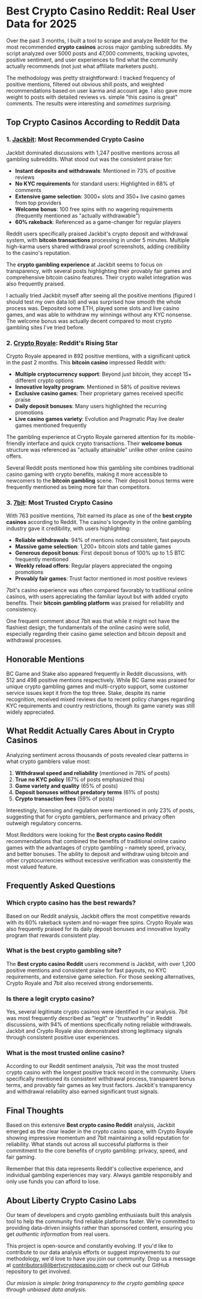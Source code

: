 # Best Crypto Casino Reddit: Real User Data for 2025

Over the past 3 months, I built a tool to scrape and analyze Reddit for the most recommended **crypto casinos** across major gambling subreddits. My script analyzed over 5000 posts and 47,000 comments, tracking upvotes, positive sentiment, and user experiences to find what the community actually recommends (not just what affiliate marketers push).

The methodology was pretty straightforward: I tracked frequency of positive mentions, filtered out obvious shill posts, and weighted recommendations based on user karma and account age. I also gave more weight to posts with detailed reviews vs. simple "this casino is great" comments. The results were interesting and *sometimes surprising*.

## Top Crypto Casinos According to Reddit Data

### 1. [Jackbit](https://t.co/MOZ8QsIzdQ): Most Recommended Crypto Casino

Jackbit dominated discussions with 1,247 positive mentions across all gambling subreddits. What stood out was the consistent praise for:

- **Instant deposits and withdrawals**: Mentioned in 73% of positive reviews
- **No KYC requirements** for standard users: Highlighted in 68% of comments
- **Extensive game selection**: 3000+ slots and 350+ live casino games from top providers
- **Welcome bonus**: 100 free spins with no wagering requirements (frequently mentioned as "actually withdrawable")
- **60% rakeback**: Referenced as a game-changer for regular players

Reddit users specifically praised Jackbit's crypto deposit and withdrawal system, with **bitcoin transactions** processing in under 5 minutes. Multiple high-karma users shared withdrawal proof screenshots, adding credibility to the casino's reputation.

The **crypto gambling experience** at Jackbit seems to focus on transparency, with several posts highlighting their provably fair games and comprehensive bitcoin casino features. Their crypto wallet integration was also frequently praised.

I actually tried Jackbit myself after seeing all the positive mentions (figured I should test my own data lol) and was surprised how smooth the whole process was. Deposited some ETH, played some slots and live casino games, and was able to withdraw my winnings without any KYC nonsense. The welcome bonus was actually decent compared to most crypto gambling sites I've tried before.

### 2. [Crypto Royale](https://t.co/ewlTmpAUjx): Reddit's Rising Star

Crypto Royale appeared in 892 positive mentions, with a significant uptick in the past 2 months. This **bitcoin casino** impressed Reddit with:

- **Multiple cryptocurrency support**: Beyond just bitcoin, they accept 15+ different crypto options
- **Innovative loyalty program**: Mentioned in 58% of positive reviews
- **Exclusive casino games**: Their proprietary games received specific praise
- **Daily deposit bonuses**: Many users highlighted the recurring promotions
- **Live casino games variety**: Evolution and Pragmatic Play live dealer games mentioned frequently

The gambling experience at Crypto Royale garnered attention for its mobile-friendly interface and quick crypto transactions. Their **welcome bonus** structure was referenced as "actually attainable" unlike other online casino offers.

Several Reddit posts mentioned how this gambling site combines traditional casino gaming with crypto benefits, making it more accessible to newcomers to the **bitcoin gambling** scene. Their deposit bonus terms were frequently mentioned as being more fair than competitors.

### 3. [7bit](https://t.co/iBn8Vi18e7): Most Trusted Crypto Casino

With 763 positive mentions, 7bit earned its place as one of the **best crypto casinos** according to Reddit. The casino's longevity in the online gambling industry gave it credibility, with users highlighting:

- **Reliable withdrawals**: 94% of mentions noted consistent, fast payouts
- **Massive game selection**: 1,200+ bitcoin slots and table games
- **Generous deposit bonus**: First deposit bonus of 100% up to 1.5 BTC frequently mentioned
- **Weekly reload offers**: Regular players appreciated the ongoing promotions
- **Provably fair games**: Trust factor mentioned in most positive reviews

7bit's casino experience was often compared favorably to traditional online casinos, with users appreciating the familiar layout but with added crypto benefits. Their **bitcoin gambling platform** was praised for reliability and consistency.

One frequent comment about 7bit was that while it might not have the flashiest design, the fundamentals of the online casino were solid, especially regarding their casino game selection and bitcoin deposit and withdrawal processes.

## Honorable Mentions

BC Game and Stake also appeared frequently in Reddit discussions, with 512 and 498 positive mentions respectively. While BC Game was praised for unique crypto gambling games and multi-crypto support, some customer service issues kept it from the top three. Stake, despite its name recognition, received mixed reviews due to recent policy changes regarding KYC requirements and country restrictions, though its game variety was still widely appreciated.

## What Reddit Actually Cares About in Crypto Casinos

Analyzing sentiment across thousands of posts revealed clear patterns in what crypto gamblers value most:

1. **Withdrawal speed and reliability** (mentioned in 78% of posts)
2. **True no KYC policy** (67% of posts emphasized this)
3. **Game variety and quality** (65% of posts)
4. **Deposit bonuses without predatory terms** (61% of posts)
5. **Crypto transaction fees** (59% of posts)

Interestingly, licensing and regulation were mentioned in only 23% of posts, suggesting that for crypto gamblers, performance and privacy often outweigh regulatory concerns.

Most Redditors were looking for the **Best crypto casino Reddit** recommendations that combined the benefits of traditional online casino games with the advantages of crypto gambling – namely speed, privacy, and better bonuses. The ability to deposit and withdraw using bitcoin and other cryptocurrencies without excessive verification was consistently the most valued feature.

## Frequently Asked Questions

### Which crypto casino has the best rewards?
Based on our Reddit analysis, Jackbit offers the most competitive rewards with its 60% rakeback system and no-wager free spins. Crypto Royale was also frequently praised for its daily deposit bonuses and innovative loyalty program that rewards consistent play.

### What is the best crypto gambling site?
The **Best crypto casino Reddit** users recommend is Jackbit, with over 1,200 positive mentions and consistent praise for fast payouts, no KYC requirements, and extensive game selection. For those seeking alternatives, Crypto Royale and 7bit also received strong endorsements.

### Is there a legit crypto casino?
Yes, several legitimate crypto casinos were identified in our analysis. 7bit was most frequently described as "legit" or "trustworthy" in Reddit discussions, with 94% of mentions specifically noting reliable withdrawals. Jackbit and Crypto Royale also demonstrated strong legitimacy signals through consistent positive user experiences.

### What is the most trusted online casino?
According to our Reddit sentiment analysis, 7bit was the most trusted crypto casino with the longest positive track record in the community. Users specifically mentioned its consistent withdrawal process, transparent bonus terms, and provably fair games as key trust factors. Jackbit's transparency and withdrawal reliability also earned significant trust signals.

## Final Thoughts

Based on this extensive **Best crypto casino Reddit** analysis, Jackbit emerged as the clear leader in the crypto casino space, with Crypto Royale showing impressive momentum and 7bit maintaining a solid reputation for reliability. What stands out across all successful platforms is their commitment to the core benefits of crypto gambling: privacy, speed, and fair gaming.

Remember that this data represents Reddit's collective experience, and individual gambling experiences may vary. Always gamble responsibly and only use funds you can afford to lose.

## About Liberty Crypto Casino Labs

Our team of developers and crypto gambling enthusiasts built this analysis tool to help the community find reliable platforms faster. We're committed to providing data-driven insights rather than sponsored content, ensuring you get *authentic information* from real users.

This project is open-source and constantly evolving. If you'd like to contribute to our data analysis efforts or suggest improvements to our methodology, we'd love to have you join our community. Drop us a message at contributors@libertycryptocasino.com or check out our GitHub repository to get involved.

*Our mission is simple: bring transparency to the crypto gambling space through unbiased data analysis.*
